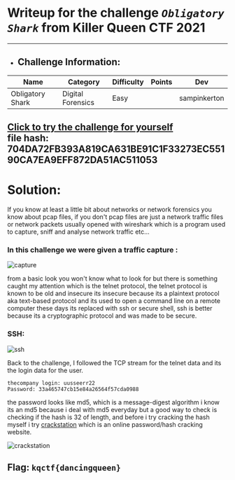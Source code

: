 # Writeup for the challenge **_`Obligatory Shark`_** from Killer Queen CTF 2021
----

- ## Challenge Information:

| Name             | Category          | Difficulty | Points | Dev          |
|------------------|-------------------|------------|--------|--------------|
| Obligatory Shark | Digital Forensics | Easy       |        | sampinkerton |


[Click to try the challenge for yourself](https://anonfiles.com/3dZce0S6u4/challenge_pcapng)<br>
file hash: 704DA72FB393A819CA631BE91C1F33273EC55190CA7EA9EFF872DA51AC511053
----


# Solution:
If you know at least a little bit about networks or network forensics you know about pcap files, if you don't pcap files are just a network traffic files or network packets usually opened with wireshark which is a program used to capture, sniff and analyse network traffic etc... 

### In this challenge we were given a traffic capture :
![capture](https://user-images.githubusercontent.com/33517160/139755452-40a3df44-5324-4984-9cfd-2815cae76ca0.png)

from a basic look you won't know what to look for but there is something caught my attention which is the telnet protocol, the telnet protocol is known to be old and insecure its insecure because its a plaintext protocol aka text-based protocol and its used to open a command line on a remote computer these days its replaced with ssh or secure shell, ssh is better because its a cryptographic protocol and was made to be secure.

### SSH:
![ssh](https://user-images.githubusercontent.com/33517160/139755524-6e0d0ff9-bbc8-4973-a1bf-4519bcf7261b.jpg)

Back to the challenge, I followed the TCP stream for the telnet data and its the login data for the user.

```red
thecompany login: uusseerr22
Password: 33a465747cb15e84a26564f57cda0988
```
[crackstation]: https://crackstation.net
the password looks like md5, which is a  message-digest algorithm i know its an md5 because i deal with md5 everyday but a good way to check is checking if the hash is 32 of length, and before i try cracking the hash myself i try [crackstation] which is an online password/hash cracking website.

![crackstation](https://user-images.githubusercontent.com/33517160/139755694-8ec73d8f-900e-4dda-ac4a-50656e797d14.png)


## Flag: **`kqctf{dancingqueen}`**
